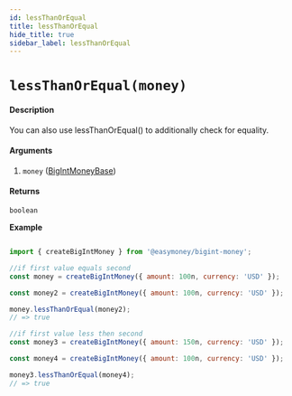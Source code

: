 ```yaml
---
id: lessThanOrEqual
title: lessThanOrEqual
hide_title: true
sidebar_label: lessThanOrEqual
---
```



# `lessThanOrEqual(money)`

#### Description

You can also use lessThanOrEqual() to additionally check for equality.

#### Arguments

1. `money` ([BigIntMoneyBase](Description.md#bigintmoneybase))

#### Returns

`boolean`


**Example**

```js

import { createBigIntMoney } from '@easymoney/bigint-money';

//if first value equals second
const money = createBigIntMoney({ amount: 100n, currency: 'USD' });

const money2 = createBigIntMoney({ amount: 100n, currency: 'USD' });

money.lessThanOrEqual(money2);
// => true

//if first value less then second
const money3 = createBigIntMoney({ amount: 150n, currency: 'USD' });

const money4 = createBigIntMoney({ amount: 100n, currency: 'USD' });

money3.lessThanOrEqual(money4);
// => true

```
